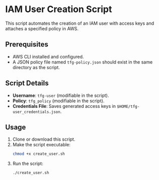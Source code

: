# IAM User Creation Script

This script automates the creation of an IAM user with access keys and attaches a specified policy in AWS.

## Prerequisites

- AWS CLI installed and configured.
- A JSON policy file named `tfg-policy.json` should exist in the same directory as the script.

## Script Details

- **Username**: `tfg-user` (modifiable in the script).
- **Policy**: `tfg_policy` (modifiable in the script).
- **Credentials File**: Saves generated access keys in `$HOME/tfg-user_credentials.json`.

## Usage

1. Clone or download this script.
2. Make the script executable:
   ```bash
   chmod +x create_user.sh
3. Run the script:
   ```bash
   ./create_user.sh
